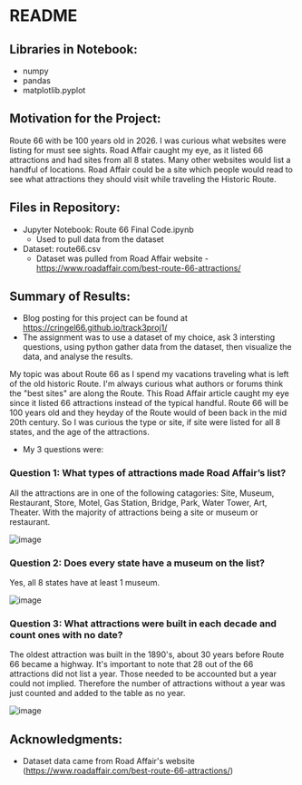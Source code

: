 # README

## Libraries in Notebook:
 - numpy
 - pandas
 - matplotlib.pyplot
 
## Motivation for the Project:  
Route 66 with be 100 years old in 2026.  I was curious what websites were listing for must see sights.  Road Affair caught my eye, as it listed 66 attractions and had sites from all 8 states.  Many other websites would list a handful of locations.  Road Affair could be a site which people would read to see what attractions they should visit while traveling the Historic Route.

## Files in Repository: 
 - Jupyter Notebook: Route 66 Final Code.ipynb 
	- Used to pull data from the dataset
 - Dataset: route66.csv
	- Dataset was pulled from Road Affair website - https://www.roadaffair.com/best-route-66-attractions/

## Summary of Results:
 - Blog posting for this project can be found at https://cringel66.github.io/track3proj1/
 - The assignment was to use a dataset of my choice, ask 3 intersting questions, using python gather data from the dataset, then visualize the data, and analyse the results. 

My topic was about Route 66 as I spend my vacations traveling what is left of the old historic Route.  I'm always curious what authors or forums think the "best sites" are along the Route.  This Road Affair article caught my eye since it listed 66 attractions instead of the typical handful.  Route 66 will be 100 years old and they heyday of the Route would of been back in the mid 20th century.  So I was curious the type or site, if site were listed for all 8 states, and the age of the attractions.

- My 3 questions were:

### Question 1:  What types of attractions made Road Affair’s list? 
All the attractions are in one of the following catagories: Site, Museum, Restaurant, Store, Motel, Gas Station, Bridge, Park, Water Tower, Art, Theater.  With the majority of attractions being a site or museum or restaurant.


![image](https://github.com/cringel66/track3proj1/assets/127979127/6f1a3b75-7b35-4a22-9448-322e412af252)



### Question 2: Does every state have a museum on the list?  
Yes, all 8 states have at least 1 museum.

![image](https://github.com/cringel66/track3proj1/assets/127979127/305df440-b66f-40fc-8895-3dbf86fd2eee)



### Question 3: What attractions were built in each decade and count ones with no date? 
The oldest attraction was built in the 1890's, about 30 years before Route 66 became a highway.  It's important to note that 28 out of the 66 attractions did not list a year.  Those needed to be accounted but a year could not implied.  Therefore the number of attractions without a year was just counted and added to the table as no year.   

![image](https://github.com/cringel66/track3proj1/assets/127979127/71508b9f-cf2c-488a-8695-d371fa635272)



## Acknowledgments:
 - Dataset data came from Road Affair's website (https://www.roadaffair.com/best-route-66-attractions/)
